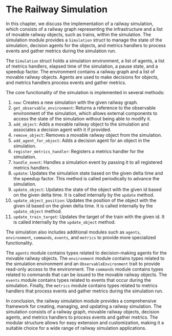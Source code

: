 # The Railway Simulation

In this chapter, we discuss the implementation of a railway simulation, which consists of a railway graph representing the infrastructure and a list of movable railway objects, such as trains, within the simulation. The simulation module provides a `Simulation` struct to manage the state of the simulation, decision agents for the objects, and metrics handlers to process events and gather metrics during the simulation run.

The `Simulation` struct holds a simulation environment, a list of agents, a list of metrics handlers, elapsed time of the simulation, a pause state, and a speedup factor. The environment contains a railway graph and a list of movable railway objects. Agents are used to make decisions for objects, and metrics handlers process events and gather metrics.

The core functionality of the simulation is implemented in several methods:

1. `new`: Creates a new simulation with the given railway graph.
2. `get_observable_environment`: Returns a reference to the observable environment of the simulation, which allows external components to access the state of the simulation without being able to modify it.
3. `add_object`: Adds a movable railway object to the simulation and associates a decision agent with it if provided.
4. `remove_object`: Removes a movable railway object from the simulation.
5. `add_agent_for_object`: Adds a decision agent for an object in the simulation.
6. `register_metrics_handler`: Registers a metrics handler for the simulation.
7. `handle_event`: Handles a simulation event by passing it to all registered metrics handlers.
8. `update`: Updates the simulation state based on the given delta time and the speedup factor. This method is called periodically to advance the simulation.
9. `update_object`: Updates the state of the object with the given id based on the given delta time. It is called internally by the `update` method.
10. `update_object_position`: Updates the position of the object with the given id based on the given delta time. It is called internally by the `update_object` method.
11. `update_train_target`: Updates the target of the train with the given id. It is called internally by the `update_object` method.

The simulation also includes additional modules such as `agents`, `environment`, `commands`, `events`, and `metrics` to provide more specialized functionality.

The `agents` module contains types related to decision-making agents for the movable railway objects. The `environment` module contains types related to the simulation environment and an `ObservableEnvironment` trait to provide read-only access to the environment. The `commands` module contains types related to commands that can be issued to the movable railway objects. The `events` module contains types related to events that occur during the simulation. Finally, the `metrics` module contains types related to metrics handlers that process events and gather metrics during the simulation run.

In conclusion, the railway simulation module provides a comprehensive framework for creating, managing, and updating a railway simulation. The simulation consists of a railway graph, movable railway objects, decision agents, and metrics handlers to process events and gather metrics. The modular structure allows for easy extension and customization, making it a suitable choice for a wide range of railway simulation applications.
